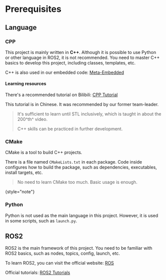 # Prerequisites

## Language

### CPP

This project is mainly written in **C++**.
Although it is possible to use Python or other language in ROS2, it is not recommended.
You need to master C++ basics to develop this project, including classes, templates, etc.

C++ is also used in our embedded code: [Meta-Embedded](https://github.com/Meta-Team/Meta-Embedded)

#### Learning resources

There's a recommended tutorial on Bilibili:
[CPP Tutorial](https://www.bilibili.com/video/BV1et411b73Z)

This tutorial is in Chinese. It was recommended by our former team-leader.

> It's sufficient to learn until STL inclusively, which is taught in about the 200^th^ video.
> 
> C++ skills can be practiced in further development.
>

### CMake

CMake is a tool to build C++ projects.

There is a file named `CMakeLists.txt` in each package.
Code inside configures how to build the package,
such as dependencies, executables, install targets, etc.

> No need to learn CMake too much. Basic usage is enough.
> 
{style="note"}

### Python

Python is not used as the main language in this project.
However, it is used in some scripts, such as `launch.py`.

## ROS2

ROS2 is the main framework of this project.
You need to be familiar with ROS2 basics, such as nodes, topics, config, launch, etc.

To learn ROS2, you can visit the official website: [ROS](https://www.ros.org/)

Official tutorials: [ROS2 Tutorials](https://docs.ros.org/en/humble/Installation.html)